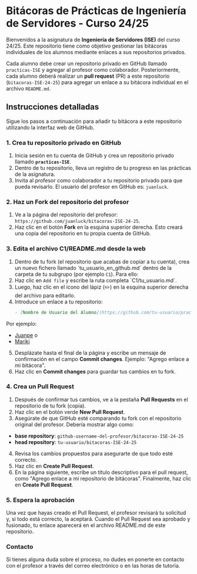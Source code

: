 # Bitácoras de Prácticas de Ingeniería de Servidores - Curso 24/25

Bienvenidos a la asignatura de **Ingeniería de Servidores (ISE)** del curso 24/25. Este repositorio tiene como objetivo gestionar las bitácoras individuales de los alumnos mediante enlaces a sus repositorios privados.

Cada alumno debe crear un repositorio privado en GitHub llamado `practicas-ISE` y agregar al profesor como colaborador. Posteriormente, cada alumno deberá realizar un **pull request** (PR) a este repositorio (`bitacoras-ISE-24-25`) para agregar un enlace a su bitácora individual en el archivo `README.md`.

## Instrucciones detalladas

Sigue los pasos a continuación para añadir tu bitácora a este repositorio utilizando la interfaz web de GitHub.

### 1. Crea tu repositorio privado en GitHub
1. Inicia sesión en tu cuenta de GitHub y crea un repositorio privado llamado **`practicas-ISE`**.
2. Dentro de tu repositorio, lleva un registro de tu progreso en las prácticas de la asignatura.
3. Invita al profesor como colaborador a tu repositorio privado para que pueda revisarlo. El usuario del profesor en GitHub es: `juanluck`.

### 2. Haz un **Fork** del repositorio del profesor
1. Ve a la página del repositorio del profesor: `https://github.com/juanluck/bitacoras-ISE-24-25`.
2. Haz clic en el botón **Fork** en la esquina superior derecha. Esto creará una copia del repositorio en tu propia cuenta de GitHub.

### 3. Edita el archivo C1/README.md desde la web
1. Dentro de tu fork (el repositorio que acabas de copiar a tu cuenta), crea un nuevo fichero llamado ´tu_usuario_en_github.md´ dentro de la carpeta de tu subgrupo (por ejemplo `C1`). Para ello:
2. Haz clic en `Add file` y escribe la ruta completa ´C1/tu_usuario.md´.
3. Luego, haz clic en el icono del lápiz (✏️) en la esquina superior derecha del archivo para editarlo.
4. Introduce un enlace a tu repositorio:
   ```markdown
   - [Nombre de Usuario del Alumno](https://github.com/tu-usuario/practicas-ISE)
   ```
Por ejemplo:
- [Juanpe](https://github.com/juanpe/practicas-ISE)
o
- [Mariki](https://github.com/mariki/practicas-ISE)

5. Desplázate hasta el final de la página y escribe un mensaje de confirmación en el campo **Commit changes**. Ejemplo: "Agrego enlace a mi bitácora".
6. Haz clic en **Commit changes** para guardar tus cambios en tu fork.

### 4. Crea un Pull Request

1. Después de confirmar tus cambios, ve a la pestaña **Pull Requests** en el repositorio de tu fork (copia).
2. Haz clic en el botón verde **New Pull Request**.
3. Asegúrate de que GitHub esté comparando tu fork con el repositorio original del profesor. Debería mostrar algo como:
-  **base repository**: `github-username-del-profesor/bitacoras-ISE-24-25`
-  **head repository**: `tu-usuario/bitacoras-ISE-24-25`
4. Revisa los cambios propuestos para asegurarte de que todo esté correcto.
5. Haz clic en **Create Pull Request**.
6. En la página siguiente, escribe un título descriptivo para el pull request, como "Agrego enlace a mi repositorio de bitácoras". Finalmente, haz clic en **Create Pull Request**.

### 5. Espera la aprobación

Una vez que hayas creado el Pull Request, el profesor revisará tu solicitud y, si todo está correcto, la aceptará. Cuando el Pull Request sea aprobado y fusionado, tu enlace aparecerá en el archivo README.md de este repositorio.

### Contacto

Si tienes alguna duda sobre el proceso, no dudes en ponerte en contacto con el profesor a través del correo electrónico o en las horas de tutoría.
